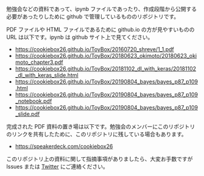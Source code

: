 勉強会などの資料であって、ipynb ファイルであったり、作成段階から公開する必要があったりしために github で管理しているもののリポジトリです。

PDF ファイルや HTML ファイルであるために github.io の方が見やすいものの URL は以下です。ipynb は github サイト上で見てください。
- https://cookiebox26.github.io/ToyBox/20160720_shreve/1_1.pdf
- https://cookiebox26.github.io/ToyBox/20180623_okimoto/20180623_okimoto_chapter3.pdf
- https://cookiebox26.github.io/ToyBox/20181102_dl_with_keras/20181102_dl_with_keras_slide.html
- https://cookiebox26.github.io/ToyBox/20190804_bayes/bayes_p87_p109.html
- https://cookiebox26.github.io/ToyBox/20190804_bayes/bayes_p87_p109_notebook.pdf
- https://cookiebox26.github.io/ToyBox/20190804_bayes/bayes_p87_p109_slide.pdf

完成された PDF 資料の置き場は以下です。勉強会のメンバーにこのリポジトリのリンクを共有したために、このリポジトリに残している場合もあります。
- https://speakerdeck.com/cookiebox26

このリポジトリ上の資料に関して指摘事項がありましたら、大変お手数ですが Issues または [Twitter](https://twitter.com/CookieBox26) にご連絡ください。

